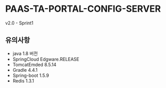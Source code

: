 # PAAS-TA-PORTAL-CONFIG-SERVER
v2.0 - Sprint1

## 유의사항
- java 1.8 버전
- SpringCloud Edgware.RELEASE 
- TomcatEmded 8.5.14
- Gradle 4.4.1
- Spring-boot 1.5.9
- Redis 1.3.1
